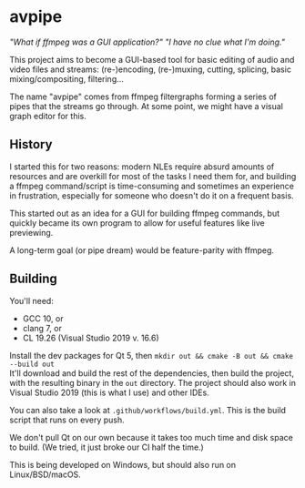 # avpipe
_"What if ffmpeg was a GUI application?"_
_"I have no clue what I'm doing."_

This project aims to become a GUI-based tool for basic editing of audio and
video files and streams: (re-)encoding, (re-)muxing, cutting, splicing, basic
mixing/compositing, filtering…

The name "avpipe" comes from ffmpeg filtergraphs forming a series of pipes that
the streams go through. At some point, we might have a visual graph editor for
this.

## History
I started this for two reasons: modern NLEs require absurd amounts of resources
and are overkill for most of the tasks I need them for, and building a ffmpeg
command/script is time-consuming and sometimes an experience in frustration,
especially for someone who doesn't do it on a frequent basis.

This started out as an idea for a GUI for building ffmpeg commands, but quickly
became its own program to allow for useful features like live previewing.

A long-term goal (or pipe dream) would be feature-parity with ffmpeg.

## Building
You'll need:
- GCC 10, or
- clang 7, or
- CL 19.26 (Visual Studio 2019 v. 16.6)

Install the dev packages for Qt 5, then 
`mkdir out && cmake -B out && cmake --build out`  
It'll download and build the rest of the dependencies, then build the project, with
the resulting binary in the `out` directory. The project should also work in
Visual Studio 2019 (this is what I use) and other IDEs.

You can also take a look at `.github/workflows/build.yml`. This is the build script
that runs on every push.

We don't pull Qt on our own because it takes too much time and disk space to build.
(We tried, it just broke our CI half the time.)

This is being developed on Windows, but should also run on Linux/BSD/macOS.
